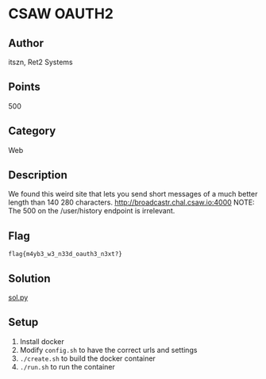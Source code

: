 # CSAW OAUTH2
## Author
itszn, Ret2 Systems
## Points
500
## Category
Web
## Description
We found this weird site that lets you send short messages of a much better length than 140 280 characters.
http://broadcastr.chal.csaw.io:4000
NOTE: The 500 on the /user/history endpoint is irrelevant.
## Flag
`flag{m4yb3_w3_n33d_oauth3_n3xt?}`
## Solution
[sol.py](sol/sol.py)
## Setup
1. Install docker
2. Modify `config.sh` to have the correct urls and settings
2. `./create.sh` to build the docker container
3. `./run.sh` to run the container
